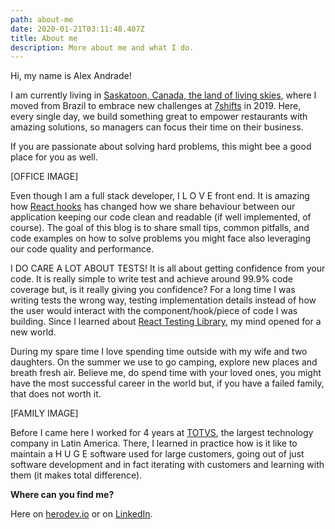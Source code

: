 ```yaml
---
path: about-me
date: 2020-01-21T03:11:48.407Z
title: About me
description: More about me and what I do.
---
```

Hi, my name is Alex Andrade!

I am currently living in [Saskatoon, Canada, the land of living skies](https://www.instagram.com/visitsaskatoon/), where I moved from Brazil to embrace new challenges at [7shifts](https://www.7shifts.com/) in 2019. Here, every single day, we build something great to empower restaurants with amazing solutions, so managers can focus their time on their business. 

If you are passionate about solving hard problems, this might bee a good place for you as well.

\[OFFICE IMAGE]

Even though I am a full stack developer, I  L O V E  front end. It is amazing how [React hooks](https://reactjs.org/docs/hooks-intro.html) has changed how we share behaviour between our application keeping our code clean and readable (if well implemented, of course). The goal of this blog is to share small tips, common pitfalls, and code examples on how to solve problems you might face also leveraging our code quality and performance.

I DO CARE A LOT ABOUT TESTS! It is all about getting confidence from your code. It is really simple to write test and achieve around 99.9% code coverage but, is it really giving you confidence? For a long time I was writing tests the wrong way, testing implementation details instead of how the user would interact with the component/hook/piece of code I was building. Since I learned about [React Testing Library](https://testing-library.com/docs/react-testing-library/intro), my mind opened for a new world.

During my spare time I love spending time outside with my wife and two daughters. On the summer we use to go camping, explore new places and breath fresh air. Believe me, do spend time with your loved ones, you might have the most successful career in the world but, if you have a failed family, that does not worth it.

\[FAMILY IMAGE]

Before I came here I worked for 4 years at [TOTVS](https://en.totvs.com/), the largest technology company in Latin America. There, I learned in practice how is it like to maintain a H U G E software used for large customers, going out of just software development and in fact iterating with customers and learning with them (it makes total difference).

**Where can you find me?**

Here on [herodev.io](herodev.io) or on [LinkedIn](https://www.linkedin.com/in/palexandrade/).
